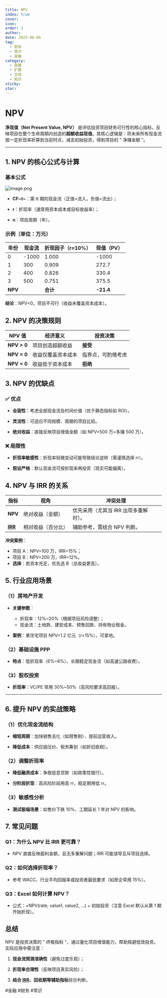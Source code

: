 ```yaml
---
title: NPV
index: true
cover: 
icon: 
order: 3
author: 
date: 2025-06-06
tag:
  - 财务
  - 常识
  - 金融
category:
  - 金融
  - 扩展
  - 文档
  - 知识
sticky: 
star: 
---
```


# NPV

**净现值（Net Present Value, NPV）** 是评估投资项目财务可行性的核心指标，反映项目在整个生命周期内创造的**超额收益现值**。其核心逻辑是：将未来所有现金流按一定折现率折算到当前时点，减去初始投资，得到项目的 " 净赚金额 "。

---

## **1. NPV 的核心公式与计算**

### **基本公式**

![image.png](https://pan.811520.xyz/2025-06/1749197732-image.webp)

- **CF~t~​**：第 tt 期的现金流（正值=流入，负值=流出）；
		
- **r**：折现率（通常用资本成本或目标收益率）；
		
- **n**：项目周期（年）。

### **示例**（单位：万元）

|年份|现金流|折现因子（r=10%）|现值（PV）|
|---|---|---|---|
|0|-1000|1.000|-1000|
|1|300|0.909|272.7|
|2|400|0.826|330.4|
|3|500|0.751|375.5|
|**NPV**||**合计**|**-21.4**|

**结论**：NPV<0，项目不可行（收益未覆盖资本成本）。

## **2. NPV 的决策规则**

| **NPV 值**    | **经济意义**  | **投资决策**  |
| ----------- | --------- | --------- |
| **NPV > 0** | 项目创造超额收益  | **接受**    |
| **NPV = 0** | 收益仅覆盖资本成本 | 临界点，可酌情考虑 |
| **NPV < 0** | 收益低于资本成本  | **拒绝**    |

## **3. NPV 的优缺点**

### **✅ 优点**

- **全面性**：考虑全部现金流及时间价值（优于静态指标如 ROI）。
		
- **灵活性**：可适应不同规模、周期的项目比较。
		
- **绝对收益**：直接反映项目增值金额（如 NPV=500 万=多赚 500 万）。

### **❌ 局限性**

- **折现率敏感性**：折现率轻微变动可能导致结论逆转（需谨慎选择 rr）。
		
- **假设严格**：默认现金流可按折现率再投资（现实可能偏离）。

## **4. NPV 与 IRR 的关系**

| **指标**                         | **视角**    | **冲突处理**              |
| ------------------------------ | --------- | --------------------- |
| **NPV**                        | 绝对收益（金额）  | 优先采用（尤其当 IRR 出现多重解时）。 |
| **[IRR](/guide/扩展资料/金融类/IRR)** | 相对收益（百分比） | 辅助参考，需结合 NPV 判断。      |

**冲突案例**：

- 项目 A：NPV=100 万，IRR=15%；
- 项目 B：NPV=200 万，IRR=12%。  
- **选择**：若资本充足，优先选 B（总收益更高）。

## **5. 行业应用场景**

### **（1）房地产开发**

- **关键参数**：
	- 折现率：12%~20%（根据项目风险调整）；
	- 现金流：土地款、建安成本、预售回款、持有物业租金。
	
- **案例**：某住宅项目 NPV=1.2 亿元（r=15%），可拿地。

### **（2）基础设施 PPP**

- **特点**：低折现率（6%~8%）、长期稳定现金流（如高速公路收费）。

### **（3）股权投资**

- **折现率**：VC/PE 常用 30%~50%（高风险要求高回报）。

---

## **6. 提升 NPV 的实战策略**

### **（1）优化现金流结构**

- **缩短周期**：加快销售去化（如预售制）、提前运营收入。
		
- **降低成本**：供应链压价、税务筹划（如折旧抵税）。

### **（2）调整折现率**

- **降低融资成本**：争取低息贷款（如政策性银行）。
		
- **分阶段折现**：高风险阶段用高 rr，稳定期用低 rr。

### **（3）敏感性分析**

- **测试极端场景**：如售价下跌 10%、工期延长 1 年对 NPV 的影响。

## **7. 常见问题**

### **Q1：为什么 NPV 比 IRR 更可靠？**

- NPV 直接反映盈利金额，且无多重解问题；IRR 可能误导互斥项目选择。

### **Q2：如何选择折现率？**

- 参考 WACC、行业平均回报率或投资者最低要求（如房企常用 15%）。

### **Q3：Excel 如何计算 NPV？**

- 公式：=NPV(rate, value1, value2, …) + 初始投资（注意 Excel 默认从第 1 期开始折现）。

## **总结**

NPV 是投资决策的 " 终极指标 "，通过量化项目增值能力，帮助规避低效投资。实际应用中需注意：

1. **现金流预测准确性**（避免过度乐观）；
		
2. **折现率合理性**（反映项目真实风险）；
		
3. **结合 [IRR](/guide/扩展资料/金融类/IRR)、回收期等辅助指标**综合判断。

#金融 #财务 #常识
